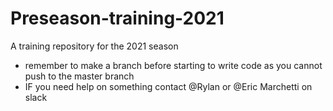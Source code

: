 # Preseason-training-2021
A training repository for the 2021 season
* remember to make a branch before starting to write code as you cannot push to the master branch
* IF you need help on something contact @Rylan or @Eric Marchetti on slack
